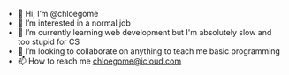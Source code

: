 - 👋 Hi, I’m @chloegome
- 👀 I’m interested in a normal job
- 🌱 I’m currently learning web development but I'm absolutely slow and too stupid for CS 
- 💞️ I’m looking to collaborate on anything to teach me basic programming
- 📫 How to reach me chloegome@icloud.com
